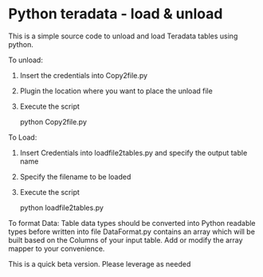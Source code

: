 # Python teradata - load & unload
This is a simple source code to unload and load Teradata tables using python.

To unload:
  1) Insert the credentials into Copy2file.py
  2) Plugin the location where you want to place the unload file
  3) Execute the script
  
      python Copy2file.py
      
To Load:
  1) Insert Credentials into loadfile2tables.py and specify the output table name
  2) Specify the filename to be loaded
  3) Execute the script
  
      python loadfile2tables.py
      
To format Data:
  Table data types should be converted into Python readable types before written into file
  DataFormat.py contains an array which will be built based on the Columns of your input table.
  Add or modify the array mapper to your convenience. 

This is a quick beta version. Please leverage as needed
